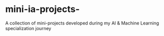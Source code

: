 # mini-ia-projects-
A collection of mini-projects developed during my AI &amp; Machine Learning specialization journey
